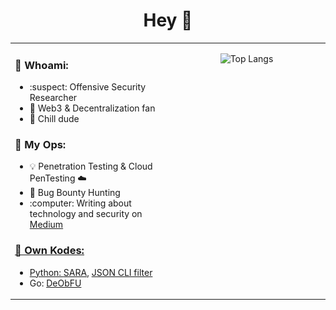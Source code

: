 <!-- ### Hi there 👋 -->

<!--
<div id="header" align="center">
  <img src="https://media.giphy.com/media/gjrYDwbjnK8x36xZIO/giphy.gif" width="300"/>
</div>
<div align='center'>
  <img src="https://img.shields.io/badge/-TryHackMe-%23212C42?style=for-the-badge&logo=tryhackme&logoColor=white" />
  <img src="https://img.shields.io/badge/-HackTheBox-%239FEF00?style=for-the-badge&logo=hackthebox&logoColor=white" />
  <img src="https://img.shields.io/badge/-Intigriti-%23161A36?style=for-the-badge&logo=intigriti&logoColor=white" />
  <img src="https://img.shields.io/badge/-HackerOne-%23494649?style=for-the-badge&logo=hackerone&logoColor=white" />
</div>
<div id="badges" align="center">
  <a href="https://www.linkedin.com/">
    <img src="https://img.shields.io/badge/LinkedIn-blue?style=for-the-badge&logo=linkedin&logoColor=white" alt="LinkedIn Badge"/>
  </a>
</div>
<div align="center">
<img src="https://www.hackthebox.eu/badge/image/1475593" alt="Hack The Box Badge" hspace="20" />
</div>-->

<h1 align='center'>Hey 👋</h1>
<div align="center">
  <table style="border: none; border-collapse: collapse;">
    <tr>
      <td valign="top" width="50%" style="border: none;">
  
  <h3>💽 Whoami:</h3>
  <ul>
    <li>:suspect: Offensive Security Researcher</li>
    <li>🧬 Web3 & Decentralization fan</li>
    <li>🤙 Chill dude</li>
  </ul>
  
  <h3>🧠 My Ops:</h3>
  <ul>
    <li>💡 Penetration Testing & Cloud PenTesting ☁️</li>
    <li>&#128270; Bug Bounty Hunting </li>
    <li>:computer: Writing about technology and security on <a href='https://medium.com/@k0d3-n-r011a'>Medium</</li>
  </ul>
  
  <h3>💾 Own Kodes:</h3>
  <ul>
    <li>Python: <a href='https://github.com/Kode-n-Rolla/sara'>SARA</a>, <a href='https://github.com/Kode-n-Rolla/json_cli_filter'>JSON CLI filter</a></li>
    <li>Go: <a href='https://github.com/Kode-n-Rolla/deobfu'>DeObFU</a></li>
  </ul>
  
  </td>
  <td valign="top" width="60%" align="center" style="border: none;">
    
  ![Top Langs](https://github-readme-stats.vercel.app/api/top-langs/?username=Kode-n-Rolla&layout=pie&theme=vision-friendly-dark&border_radius=10)
    
  </td>
  </tr>
  </table>
</div>

<!--
-  🤯 Created <a href='https://github.com/Kode-n-Rolla/sara'>SARA</a>, an offensive security tool for efficiently finding endpoints
-  🪢 Koded <a href='https://github.com/Kode-n-Rolla/deobfu'>DeObFU</a> for deobfuscate strings
-  🦾 Developed <a href='https://github.com/Kode-n-Rolla/json_cli_filter'>json cli filter</a>, a tool for filtering objects in JSON file 



 - :mailbox: How to reach me: [![Linkedin Badge](https://img.shields.io/badge/-click_-blue?style=flat&logo=Linkedin&logoColor=white)](https://www.linkedin.com/in/)

---

⚡ Tech Stack:

<div>
  <img src="https://www.pngkey.com/png/full/264-2645294_download-svg-download-png-ethereum-png.png" title="Ethereum" alt="Ethereum" width="60" height="60"/>&nbsp;
  <img src="https://svgmix.com/uploads/skillicons/f41159-solidity.svg" title="Solidity" alt="Solidity" width="60" height="60"/>&nbsp;
  <img src="https://github.com/foundry-rs/foundry/raw/master/.github/assets/banner.png" title="Foundry" alt="Foundry" width="120" height="60"/>&nbsp;
</div>
<div>
  <img src="https://upload.wikimedia.org/wikipedia/commons/2/2b/Kali-dragon-icon.svg" title="Kali Linux" alt="Kali Linux" width="60" height="60"/>&nbsp;
  <img src="https://external-content.duckduckgo.com/iu/?u=https%3A%2F%2Fgitlab.com%2Fuploads%2F-%2Fsystem%2Fproject%2Favatar%2F35856879%2FNew-ParrotOS-logo.png&f=1&nofb=1&ipt=c2a72a21593a1e5cfaeac74278940d42a9d83e770e784454cbc001d5568c392b" title="Parrot OS" alt="Parrot OS" width="60" height="60"/>&nbsp;
  <img src="https://github.com/devicons/devicon/blob/master/icons/python/python-original.svg" title="Python" alt="Python" width="60" height="60"/>&nbsp;
  <img src="https://github.com/devicons/devicon/blob/master/icons/go/go-original.svg" title="Golang" alt="Golang" width="60" height="60"/>&nbsp;
  <img src="https://external-content.duckduckgo.com/iu/?u=https%3A%2F%2Fgitlab.com%2Fuploads%2F-%2Fsystem%2Fproject%2Favatar%2F40090554%2Fkali-burpsuite.png&f=1&nofb=1&ipt=3a10c3829c7e72a1a7daea33ed34661201b068cb71209ac985dc85bab098b95a" title="Burp" alt="Burp" width="60" height="60"/>&nbsp;
  <img src="https://caido.io/images/logo.color.webp" title="Caido" alt="Caido" width="60" height="60"/>&nbsp;
  <img src="https://github.com/devicons/devicon/blob/master/icons/bash/bash-original.svg" title="Bash" alt="Bash" width="60" height="60"/>&nbsp;
  <img src="https://github.com/devicons/devicon/blob/master/icons/powershell/powershell-original.svg" title="PowerShell" alt="PowerShell" width="60" height="60"/>&nbsp;
</div>
<div>
  <img src="https://github.com/devicons/devicon/blob/master/icons/amazonwebservices/amazonwebservices-original-wordmark.svg" title="AWS" alt="AWS" width="60" height="60"/>&nbsp;
  <img src="https://github.com/devicons/devicon/blob/master/icons/graphql/graphql-plain-wordmark.svg" title="GraphQL" alt="GraphQL" width="60" height="60"/>&nbsp;
  <img src="https://github.com/devicons/devicon/blob/master/icons/mysql/mysql-original-wordmark.svg" title="MySQL" alt="MySQL" width="60" height="60"/>&nbsp;
  <img src="https://avatars.githubusercontent.com/u/25052637?s=200&v=4" title="MobSF" alt="MobSF" width="60" height="60"/>&nbsp;
  <img src="https://github.com/devicons/devicon/blob/master/icons/javascript/javascript-original.svg" title="JavsScript" alt="JavaScript" width="60" height="60"/>&nbsp;
  <img src="https://github.com/devicons/devicon/blob/master/icons/azure/azure-original.svg" title="Azure" alt="Azure" width="60" height="60"/>&nbsp;
  <img src="https://github.com/devicons/devicon/blob/master/icons/googlecloud/googlecloud-original.svg" title="GCP" alt="GCP" width="60" height="60"/>&nbsp;
</div>

---

✨ My Stats :
<p><img src="badges/KodenRolla-legend.png" alt="THM Badge[0xD][LEGEND]"></p>
<p><img src="badges/kode-n-rolla.png" alt="HTB badge" width="400" height="90"></p>


[![GitHub Streak](http://github-readme-streak-stats.herokuapp.com?user=Kode-n-Rolla&theme=highcontrast&hide_border=false&border_radius=10)](https://git.io/streak-stats)

![Top Langs](https://github-readme-stats.vercel.app/api/top-langs/?username=Kode-n-Rolla&layout=compact&theme=vision-friendly-dark&border_radius=10&card_width=500) -->


<!--<h2 align="center">
  Best wishes!
  <img src="https://user-images.githubusercontent.com/111082113/196870348-87259ffc-36fa-4a46-b989-57c235b19cf4.gif" width="200"/>
</h2>-->

<!--
**Kode-n-Rolla/Kode-n-Rolla** is a ✨ _special_ ✨ repository because its `README.md` (this file) appears on your GitHub profile.
<img src="https://github.com/devicons/devicon/blob/master/icons/php/php-original.svg" title="PHP" alt="PHP" width="60" height="60"/>&nbsp;
<img src="https://github.com/devicons/devicon/blob/master/icons/docker/docker-original-wordmark.svg" title="Docker" alt="Docker" width="60" height="60"/>&nbsp;
<img src="https://github.com/devicons/devicon/blob/master/icons/kubernetes/kubernetes-plain-wordmark.svg" title="Kubernetes" alt="Kubernetes" width="60" height="60"/>&nbsp;
<img src="https://github.com/devicons/devicon/blob/master/icons/cplusplus/cplusplus-plain.svg" title="C++" alt="C++" width="60" height="60"/>&nbsp;
<img src="https://github.com/devicons/devicon/blob/master/icons/csharp/csharp-original.svg" title="C#" alt="C#" width="60" height="60"/>&nbsp;>
<img src="https://media4.giphy.com/media/u2pmTWUi0MXjyrMaVj/giphy.gif?cid=82a1493by8n9uz596k9v500n5qhria8g7samoqj599y93fyr&rid=giphy.gif&ct=g" width="150"/>
<img src="https://media.giphy.com/media/v1.Y2lkPTc5MGI3NjExOWU1NWQ5ZjRiM2IwMzY4ZDU0YmI0Y2YzMzExNDIwYzUxMTU5ZjQxYSZjdD1n/f3KwliaH4MLtli8z7D/giphy.gif" width="250"/>
<img src="https://avatars.githubusercontent.com/u/99892494?s=280&v=4" title="Foundry" alt="Foundry" width="60" height="60"/>&nbsp;
<img src="https://github.com/devicons/devicon/blob/master/icons/solidity/solidity-original.svg" title="Solidity" alt="Solidity" width="60" height="60"/>&nbsp;
<!-- <img src="https://media.giphy.com/media/WUlplcMpOCEmTGBtBW/giphy.gif" width="30">

### :man_technologist: 
### :hammer_and_wrench: 
### :fire: 
Here are some ideas to get you started:

- 🔭 I’m currently working on ...
- 🌱 I’m currently learning ...
- 👯 I’m looking to collaborate on ...
- 🤔 I’m looking for help with ...
- 💬 Ask me about ...
- 📫 How to reach me: ...
- 😄 Pronouns: ...
- ⚡ Fun fact: ...

- :zap:
Heavy
![QRUC](https://user-images.githubusercontent.com/111082113/196855314-0ca0c9b1-f8b0-458e-abc6-8e77d5a1c7f9.gif)

For count views profile
<img src="https://komarev.com/ghpvc/?username=Kode-n-Rolla&style=flat-square&color=blue" alt=""/>

Icons Tools
https://github.com/devicons/devicon/tree/master/icons

Emoji
https://github.com/ikatyang/emoji-cheat-sheet/blob/master/README.md
